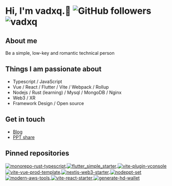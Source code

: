 # Hi, I'm **vadxq**.👋  ![GitHub followers](https://img.shields.io/github/followers/vadxq?style=social) <img src="https://komarev.com/ghpvc/?username=vadxq&label=Profile%20views&color=0e75b6&style=flat" alt="vadxq" />

<!-- <p align="center"> 
  Visitor count
  <img src="https://profile-counter.glitch.me/vadxq/count.svg" />
  <img src="https://komarev.com/ghpvc/?username=vadxq&label=Profile%20views&color=0e75b6&style=flat" alt="vadxq" />
</p> -->

## About me

Be a simple, low-key and romantic technical person

## Things I am passionate about

- Typescript / JavaScript
- Vue / React / Flutter / Vite / Webpack / Rollup
- Nodejs / Rust (learning) / Mysql / MongoDB / Nginx
- Web3 / XR
- Framework Design / Open source

## Get in touch

- [Blog](https://blog.vadxq.com)
- [PPT share](https://ppt.vadxq.com)

<!-- 
## Active on github
<div style="display: flex;justify-content: space-between;flex-wrap: wrap;">
  <img src="https://github-readme-stats.vercel.app/api?username=vadxq&show_icons=true&count_private=true" style="width:53%;min-width:300px;margin-top:6px;">
  <img src="https://github-readme-stats.vercel.app/api/top-langs/?username=vadxq&layout=compact" style="width:45%;min-width:300px;margin-top:6px;">
</div>
 -->

## Pinned repositories

<div>
  <a href="https://github.com/vadxq/monorepo-rust-typescript">
    <img align="center" alt="monorepo-rust-typescript" src="https://github-readme-stats.vercel.app/api/pin/?hide_border=true&username=vadxq&repo=monorepo-rust-typescript" />
  </a>
  <a href="https://github.com/vadxq/flutter_simple_starter">
    <img align="center" alt="flutter_simple_starter" src="https://github-readme-stats.vercel.app/api/pin/?hide_border=true&username=vadxq&repo=flutter_simple_starter" />
  </a>
  <a href="https://github.com/vadxq/vite-plugin-vconsole">
    <img align="center" alt="vite-plugin-vconsole" src="https://github-readme-stats.vercel.app/api/pin/?hide_border=true&username=vadxq&repo=vite-plugin-vconsole" />
  </a>
  <a href="https://github.com/vadxq/vite-vue-prod-template">
    <img align="center" alt="vite-vue-prod-template" src="https://github-readme-stats.vercel.app/api/pin/?hide_border=true&username=vadxq&repo=vite-vue-prod-template" />
  </a>
  <a href="https://github.com/vadxq/nextjs-web3-starter">
    <img align="center" alt="nextjs-web3-starter" src="https://github-readme-stats.vercel.app/api/pin/?hide_border=true&username=vadxq&repo=nextjs-web3-starter" />
  </a>
  <a href="https://github.com/vadxq/nodeppt-set">
    <img align="center" alt="nodeppt-set" src="https://github-readme-stats.vercel.app/api/pin/?hide_border=true&username=vadxq&repo=nodeppt-set" />
  </a>
  <a href="https://github.com/vadxq/modern-aws-tools">
    <img align="center" alt="modern-aws-tools" src="https://github-readme-stats.vercel.app/api/pin/?hide_border=true&username=vadxq&repo=modern-aws-tools" />
  </a>
  <a href="https://github.com/vadxq/vite-react-starter">
    <img align="center" alt="vite-react-starter" src="https://github-readme-stats.vercel.app/api/pin/?hide_border=true&username=vadxq&repo=vite-react-starter" />
  </a>
  <a href="https://github.com/vadxq/generate-hd-wallet">
    <img align="center" alt="generate-hd-wallet" src="https://github-readme-stats.vercel.app/api/pin/?hide_border=true&username=vadxq&repo=generate-hd-wallet" />
  </a>
</div>
